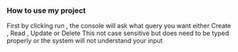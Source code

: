 ### How to use my project

First by clicking run , the console will ask what query you want either Create , Read , Update or Delete
This not case sensitive but does need to be typed properly or the system will not understand your input 
